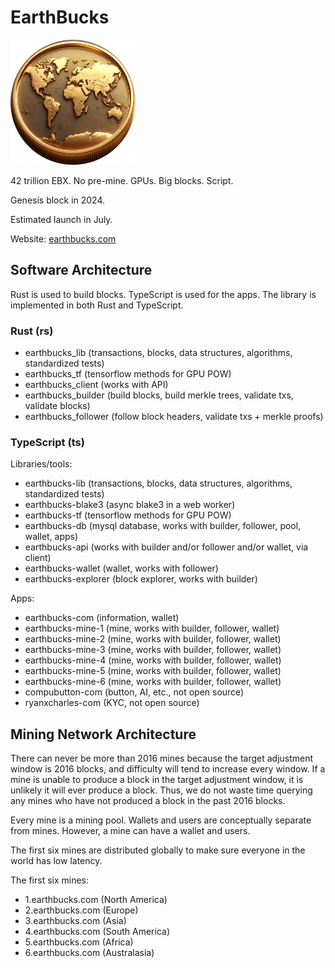 # EarthBucks

<img src="./earth-coin-2.png" width="200" height="200">

42 trillion EBX. No pre-mine. GPUs. Big blocks. Script.

Genesis block in 2024.

Estimated launch in July.

Website: [earthbucks.com](https://earthbucks.com)

## Software Architecture

Rust is used to build blocks. TypeScript is used for the apps. The library is
implemented in both Rust and TypeScript.

### Rust (rs)

- earthbucks_lib (transactions, blocks, data structures, algorithms, standardized tests)
- earthbucks_tf (tensorflow methods for GPU POW)
- earthbucks_client (works with API)
- earthbucks_builder (build blocks, build merkle trees, validate txs, validate blocks)
- earthbucks_follower (follow block headers, validate txs + merkle proofs)

### TypeScript (ts)

Libraries/tools:

- earthbucks-lib (transactions, blocks, data structures, algorithms, standardized tests)
- earthbucks-blake3 (async blake3 in a web worker)
- earthbucks-tf (tensorflow methods for GPU POW)
- earthbucks-db (mysql database, works with builder, follower, pool, wallet, apps)
- earthbucks-api (works with builder and/or follower and/or wallet, via client)
- earthbucks-wallet (wallet, works with follower)
- earthbucks-explorer (block explorer, works with builder)

Apps:

- earthbucks-com (information, wallet)
- earthbucks-mine-1 (mine, works with builder, follower, wallet)
- earthbucks-mine-2 (mine, works with builder, follower, wallet)
- earthbucks-mine-3 (mine, works with builder, follower, wallet)
- earthbucks-mine-4 (mine, works with builder, follower, wallet)
- earthbucks-mine-5 (mine, works with builder, follower, wallet)
- earthbucks-mine-6 (mine, works with builder, follower, wallet)
- compubutton-com (button, AI, etc., not open source)
- ryanxcharles-com (KYC, not open source)

## Mining Network Architecture

There can never be more than 2016 mines because the target adjustment window is
2016 blocks, and difficulty will tend to increase every window. If a mine is
unable to produce a block in the target adjustment window, it is unlikely it
will ever produce a block. Thus, we do not waste time querying any mines who
have not produced a block in the past 2016 blocks.

Every mine is a mining pool. Wallets and users are conceptually separate from
mines. However, a mine can have a wallet and users.

The first six mines are distributed globally to make sure everyone in the world
has low latency.

The first six mines:
- 1.earthbucks.com (North America)
- 2.earthbucks.com (Europe)
- 3.earthbucks.com (Asia)
- 4.earthbucks.com (South America)
- 5.earthbucks.com (Africa)
- 6.earthbucks.com (Australasia)